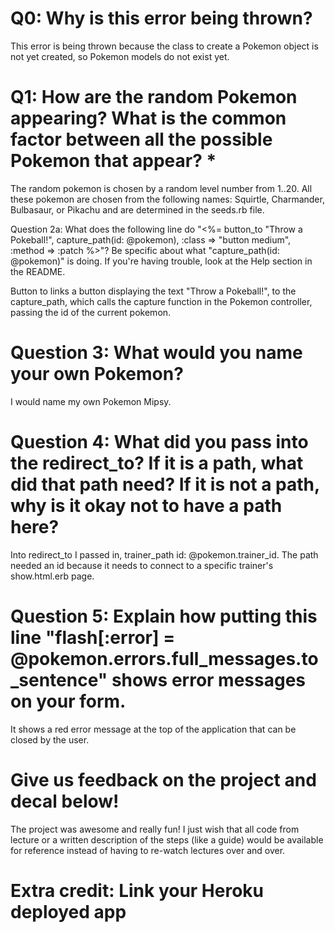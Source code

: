 # Q0: Why is this error being thrown?

This error is being thrown because the class to create a Pokemon object is not yet created, so Pokemon models do not exist yet.

# Q1: How are the random Pokemon appearing? What is the common factor between all the possible Pokemon that appear? *

The random pokemon is chosen by a random level number from 1..20. All these pokemon are chosen from the following names: Squirtle, Charmander, Bulbasaur, or Pikachu and are determined in the seeds.rb file.

Question 2a: What does the following line do "<%= button_to "Throw a Pokeball!", capture_path(id: @pokemon), :class => "button medium", :method => :patch %>"? Be specific about what "capture_path(id: @pokemon)" is doing. If you're having trouble, look at the Help section in the README.

Button to links a button displaying the text "Throw a Pokeball!", to the capture_path, which calls the capture function in the Pokemon controller, passing the id of the current pokemon.

# Question 3: What would you name your own Pokemon?

I would name my own Pokemon Mipsy.

# Question 4: What did you pass into the redirect_to? If it is a path, what did that path need? If it is not a path, why is it okay not to have a path here?

Into redirect_to I passed in, trainer_path id: @pokemon.trainer_id. The path needed an id because it needs to connect to a specific trainer's show.html.erb page.

# Question 5: Explain how putting this line "flash[:error] = @pokemon.errors.full_messages.to_sentence" shows error messages on your form.

It shows a red error message at the top of the application that can be closed by the user.

# Give us feedback on the project and decal below!

The project was awesome and really fun! I just wish that all code from lecture or a written description of the steps (like a guide) would be available for reference instead of having to re-watch lectures over and over.

# Extra credit: Link your Heroku deployed app
